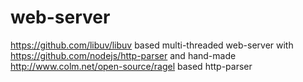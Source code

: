 # web-server
https://github.com/libuv/libuv based multi-threaded web-server with https://github.com/nodejs/http-parser and hand-made http://www.colm.net/open-source/ragel based http-parser
